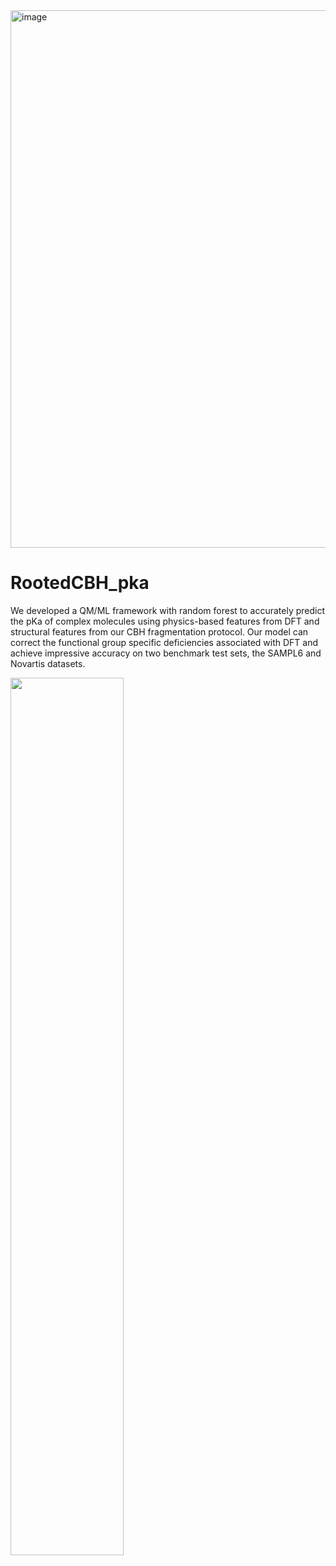 <img width="860" alt="image" src="https://github.com/sarmaier/RootedCBH_pka/assets/152440946/e996ff23-1e6f-45e1-8757-575d4b3a82d5">



# RootedCBH_pka
We developed a QM/ML framework with random forest to accurately predict the pKa of complex molecules using physics-based features from DFT and structural features from our CBH fragmentation protocol. Our model can correct the functional group specific deficiencies associated with DFT and achieve impressive accuracy on two benchmark test sets, the SAMPL6 and Novartis datasets.


<img src="https://github.com/sarmaier/RootedCBH_pka/assets/152440946/953c3225-14ee-470b-9167-ab14dd5213e7" width="60%" height="60%">


